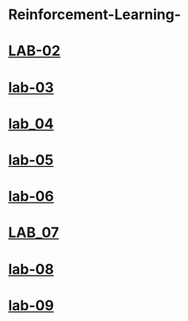 # Reinforcement-Learning-
# [LAB-02](https://colab.research.google.com/drive/1fFkdNrWW-2dSiqppzDZ4nxnvY-YHr6bh)
# [lab-03](https://colab.research.google.com/drive/1s2jfMBe4JLv4WmvWF_g6c-INKkaiFg54#scrollTo=5Tew4T4u8Hf2)
# [lab_04](https://colab.research.google.com/drive/1559xUGoFx88APTm_KFP9eEZx-pWnHqH7)
# [lab-05](https://colab.research.google.com/drive/170CrPT8LmuKo26I4wwscZZ7svXNfmk68)
# [lab-06](https://colab.research.google.com/drive/1xkbI1tXMgWvJQvUH3QbVBHB3rX1QI2D1?usp=sharing)
# [LAB_07](https://colab.research.google.com/drive/1DmEcdf-aLuI8Ay34flFYnnkguqVTx8zy#scrollTo=av8VAgXTDTZo)
# [lab-08](https://colab.research.google.com/drive/11F5uTg6ravsLQHsgiFQRKDk_BpwlwqqZ)
# [lab-09](https://colab.research.google.com/drive/1aKzpFZouyn54SxU47b39UMNH5a9FKrp1?usp=sharing)
